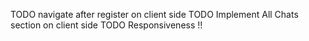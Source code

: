TODO navigate after register on client side
TODO Implement All Chats section on client side
TODO Responsiveness !!
